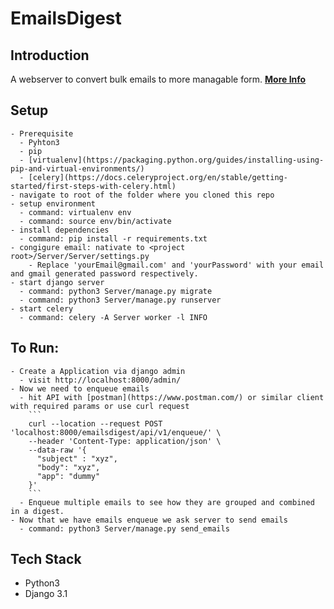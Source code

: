 # EmailsDigest
## Introduction
   A webserver to convert bulk emails to more managable form. **[More Info](https://rationalize.tech/machine-learning-project/how-to-reduce-email-overload-with-the-help-of-machine-learning/)**
## Setup
    - Prerequisite
      - Pyhton3
      - pip
      - [virtualenv](https://packaging.python.org/guides/installing-using-pip-and-virtual-environments/)
      - [celery](https://docs.celeryproject.org/en/stable/getting-started/first-steps-with-celery.html)
    - navigate to root of the folder where you cloned this repo
    - setup environment
      - command: virtualenv env
      - command: source env/bin/activate
    - install dependencies
      - command: pip install -r requirements.txt
    - congigure email: nativate to <project root>/Server/Server/settings.py
        - Replace 'yourEmail@gmail.com' and 'yourPassword' with your email and gmail generated password respectively.
    - start django server
      - command: python3 Server/manage.py migrate
      - command: python3 Server/manage.py runserver
    - start celery
      - command: celery -A Server worker -l INFO

## To Run:
    - Create a Application via django admin
      - visit http://localhost:8000/admin/
    - Now we need to enqueue emails
      - hit API with [postman](https://www.postman.com/) or similar client with required params or use curl request
        ```
        curl --location --request POST 'localhost:8000/emailsdigest/api/v1/enqueue/' \
        --header 'Content-Type: application/json' \
        --data-raw '{
          "subject" : "xyz",
          "body": "xyz",
          "app": "dummy"
        }'
        ```
      - Enqueue multiple emails to see how they are grouped and combined in a digest.
    - Now that we have emails enqueue we ask server to send emails
      - command: python3 Server/manage.py send_emails

## Tech Stack
- Python3
- Django 3.1
